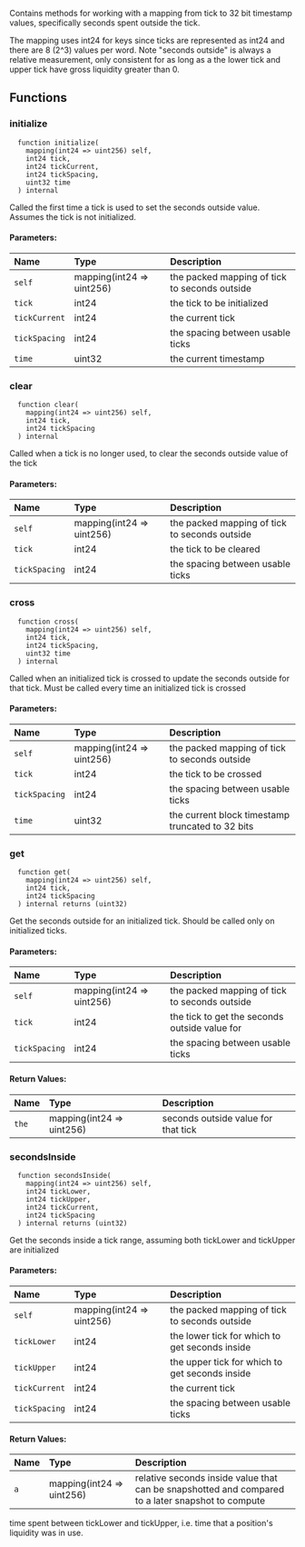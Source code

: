 Contains methods for working with a mapping from tick to 32 bit timestamp values, specifically seconds
spent outside the tick.

The mapping uses int24 for keys since ticks are represented as int24 and there are 8 (2^3) values per word.
Note "seconds outside" is always a relative measurement, only consistent for as long as a the lower tick and upper tick
have gross liquidity greater than 0.

## Functions
### initialize
```solidity
  function initialize(
    mapping(int24 => uint256) self,
    int24 tick,
    int24 tickCurrent,
    int24 tickSpacing,
    uint32 time
  ) internal
```
Called the first time a tick is used to set the seconds outside value. Assumes the tick is not
initialized.


#### Parameters:
| Name | Type | Description                                                          |
| :--- | :--- | :------------------------------------------------------------------- |
|`self` | mapping(int24 => uint256) | the packed mapping of tick to seconds outside
|`tick` | int24 | the tick to be initialized
|`tickCurrent` | int24 | the current tick
|`tickSpacing` | int24 | the spacing between usable ticks
|`time` | uint32 | the current timestamp

### clear
```solidity
  function clear(
    mapping(int24 => uint256) self,
    int24 tick,
    int24 tickSpacing
  ) internal
```
Called when a tick is no longer used, to clear the seconds outside value of the tick


#### Parameters:
| Name | Type | Description                                                          |
| :--- | :--- | :------------------------------------------------------------------- |
|`self` | mapping(int24 => uint256) | the packed mapping of tick to seconds outside
|`tick` | int24 | the tick to be cleared
|`tickSpacing` | int24 | the spacing between usable ticks

### cross
```solidity
  function cross(
    mapping(int24 => uint256) self,
    int24 tick,
    int24 tickSpacing,
    uint32 time
  ) internal
```
Called when an initialized tick is crossed to update the seconds outside for that tick. Must be called
every time an initialized tick is crossed


#### Parameters:
| Name | Type | Description                                                          |
| :--- | :--- | :------------------------------------------------------------------- |
|`self` | mapping(int24 => uint256) | the packed mapping of tick to seconds outside
|`tick` | int24 | the tick to be crossed
|`tickSpacing` | int24 | the spacing between usable ticks
|`time` | uint32 | the current block timestamp truncated to 32 bits

### get
```solidity
  function get(
    mapping(int24 => uint256) self,
    int24 tick,
    int24 tickSpacing
  ) internal returns (uint32)
```
Get the seconds outside for an initialized tick. Should be called only on initialized ticks.


#### Parameters:
| Name | Type | Description                                                          |
| :--- | :--- | :------------------------------------------------------------------- |
|`self` | mapping(int24 => uint256) | the packed mapping of tick to seconds outside
|`tick` | int24 | the tick to get the seconds outside value for
|`tickSpacing` | int24 | the spacing between usable ticks

#### Return Values:
| Name                           | Type          | Description                                                                  |
| :----------------------------- | :------------ | :--------------------------------------------------------------------------- |
|`the`| mapping(int24 => uint256) | seconds outside value for that tick
### secondsInside
```solidity
  function secondsInside(
    mapping(int24 => uint256) self,
    int24 tickLower,
    int24 tickUpper,
    int24 tickCurrent,
    int24 tickSpacing
  ) internal returns (uint32)
```
Get the seconds inside a tick range, assuming both tickLower and tickUpper are initialized


#### Parameters:
| Name | Type | Description                                                          |
| :--- | :--- | :------------------------------------------------------------------- |
|`self` | mapping(int24 => uint256) | the packed mapping of tick to seconds outside
|`tickLower` | int24 | the lower tick for which to get seconds inside
|`tickUpper` | int24 | the upper tick for which to get seconds inside
|`tickCurrent` | int24 | the current tick
|`tickSpacing` | int24 | the spacing between usable ticks

#### Return Values:
| Name                           | Type          | Description                                                                  |
| :----------------------------- | :------------ | :--------------------------------------------------------------------------- |
|`a`| mapping(int24 => uint256) | relative seconds inside value that can be snapshotted and compared to a later snapshot to compute
time spent between tickLower and tickUpper, i.e. time that a position's liquidity was in use.
